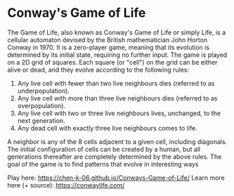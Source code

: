 # Conway's Game of Life
The Game of Life, also known as Conway's Game of Life or simply Life, is a cellular automaton devised by the British mathematician John Horton Conway in 1970. It is a zero-player game, meaning that its evolution is determined by its initial state, requiring no further input.
The game is played on a 2D grid of squares. Each square (or "cell") on the grid can be either alive or dead, and they evolve according to the following rules:
1. Any live cell with fewer than two live neighbours dies (referred to as underpopulation).
2. Any live cell with more than three live neighbours dies (referred to as overpopulation).
3. Any live cell with two or three live neighbours lives, unchanged, to the next generation.
4. Any dead cell with exactly three live neighbours comes to life.

A neighbor is any of the 8 cells adjacent to a given cell, including diagonals.
The initial configuration of cells can be created by a human, but all generations thereafter are completely determined by the above rules. The goal of the game is to find patterns that evolve in interesting ways

Play here: https://chen-k-06.github.io/Conways-Game-of-Life/
Learn more here (+ source): https://conwaylife.com/
